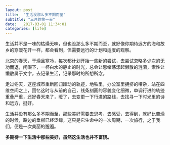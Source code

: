 ```yaml
---
layout: post
title:  "生活没那么多不期而至"
subtitle: "三月的第一天"
date:   2017-03-01 11:34:01
categories: [life]
---
```


生活并不是一味的枯燥无味，但也没那么多不期而至，就好像你期待远方的海和故乡的穿暖花开一样，都会看到，但需要远行的计划和适度的观察。

北京的春天，干燥且寒冷，每次都计划开始一些新的尝试，去尝试忽略多少次的无功而返，闲暇下，一杯白水的静止的时光，总会让思绪荡漾起懒散的涟漪，索性让懒散属于文字，去记录生活，记录那时的所想所念。

走过冬天，这座城市重新回归躁动的轨迹，地铁里，办公室里拥挤的嘈杂，站在四维空间之上，回忆这时与从前的自己，线条刻画的容貌变化细微，单调行进的轨迹重叠严重，还好春天来了，暖了，去变更一下行进的路线，去找寻一下时光里的诗和远方，挺好。

生活并没有那么多不期而至，那些美好需要去思考，去感受，去得到，就好比苦燥的时候，路边的垂柳已经泛绿，这只是它生命中的一次周期，一次旅行，之于我们，便是一次美丽的邂逅。

**多期待一下生活中那些美好，虽然这生活也并不富饶。**

